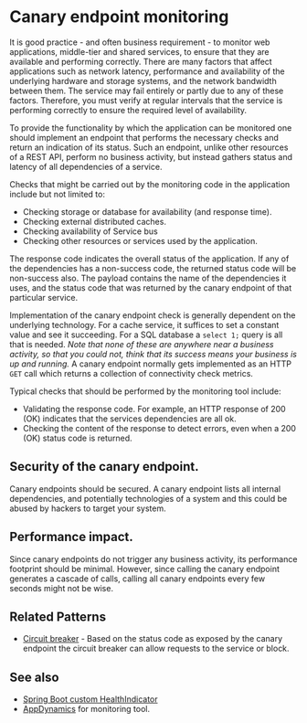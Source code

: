 # Canary endpoint monitoring

It is good practice - and often business requirement - to monitor web applications, middle-tier and shared services, to ensure that they are available and performing correctly. There are many factors that affect applications such as network latency, performance and availability of the underlying hardware and storage systems, and the network bandwidth between them. The service may fail entirely or partly due to any of these factors. Therefore, you must verify at regular intervals that the service is performing correctly to ensure the required level of availability.

To provide the functionality by which the application can be monitored one should implement an endpoint that performs the necessary checks and return an indication of its status. Such an endpoint, unlike other resources of a REST API, perform no business activity, but instead gathers status and latency of all dependencies of a service.

Checks that might be carried out by the monitoring code in the application include but not limited to:

* Checking storage or database for availability (and response time).
* Checking external distributed caches.
* Checking availability of Service bus
* Checking other resources or services used by the application.

The response code indicates the overall status of the application. If any of the dependencies has a non-success code, the returned status code will be non-success also. The payload contains the name of the dependencies it uses, and the status code that was returned by the canary endpoint of that particular service.

Implementation of the canary endpoint check is generally dependent on the underlying technology. For a cache service, it suffices to set a constant value and see it succeeding. For a SQL database a `select 1;` query is all that is needed. *Note that none of these are anywhere near a business activity, so that you could not, think that its success means your business is up and running.*
A canary endpoint normally gets implemented as an HTTP `GET` call which returns a collection of connectivity check metrics.

Typical checks that should be performed by the monitoring tool include:

* Validating the response code. For example, an HTTP response of 200 (OK) indicates that the services dependencies are all ok.
* Checking the content of the response to detect errors, even when a 200 (OK) status code is returned.

## Security of the canary endpoint.

Canary endpoints should be secured. A canary endpoint lists all internal dependencies, and potentially technologies of a system and this could be abused by hackers to target your system.

## Performance impact.

Since canary endpoints do not trigger any business activity, its performance footprint should be minimal. However, since calling the canary endpoint generates a cascade of calls, calling all canary endpoints every few seconds might not be wise.

## Related Patterns

* [Circuit breaker](circuit-breaker) - Based on the status code as exposed by the canary endpoint the circuit breaker can allow requests to the service or block.

## See also

* [Spring Boot custom HealthIndicator](http://www.jayway.com/2014/07/22/spring-boot-custom-healthindicator/)
* [AppDynamics](https://docs.appdynamics.com/display/DASH/Learn+AppDynamics) for monitoring tool.